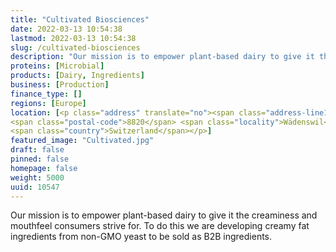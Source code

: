 ```yaml
---
title: "Cultivated Biosciences"
date: 2022-03-13 10:54:38
lastmod: 2022-03-13 10:54:38
slug: /cultivated-biosciences
description: "Our mission is to empower plant-based dairy to give it the creaminess and mouthfeel consumers strive for. To do this we are developing creamy fat ingredients from non-GMO yeast to be sold as B2B ingredients."
proteins: [Microbial]
products: [Dairy, Ingredients]
business: [Production]
finance_type: []
regions: [Europe]
location: [<p class="address" translate="no"><span class="address-line1">Zugerstrasse 14</span><br>
<span class="postal-code">8820</span> <span class="locality">Wädenswil</span><br>
<span class="country">Switzerland</span></p>]
featured_image: "Cultivated.jpg"
draft: false
pinned: false
homepage: false
weight: 5000
uuid: 10547
---
```

<p>Our mission is to empower plant-based dairy to give it the creaminess and mouthfeel consumers strive for. To do this we are developing creamy fat ingredients from non-GMO yeast to be sold as B2B ingredients.</p>
